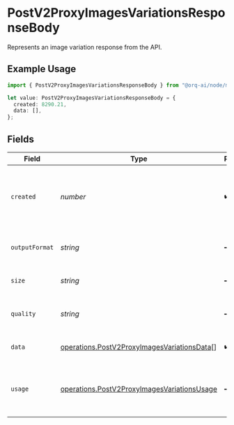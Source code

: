# PostV2ProxyImagesVariationsResponseBody

Represents an image variation response from the API.

## Example Usage

```typescript
import { PostV2ProxyImagesVariationsResponseBody } from "@orq-ai/node/models/operations";

let value: PostV2ProxyImagesVariationsResponseBody = {
  created: 8290.21,
  data: [],
};
```

## Fields

| Field                                                                                                      | Type                                                                                                       | Required                                                                                                   | Description                                                                                                |
| ---------------------------------------------------------------------------------------------------------- | ---------------------------------------------------------------------------------------------------------- | ---------------------------------------------------------------------------------------------------------- | ---------------------------------------------------------------------------------------------------------- |
| `created`                                                                                                  | *number*                                                                                                   | :heavy_check_mark:                                                                                         | The Unix timestamp (in seconds) of when the image was created.                                             |
| `outputFormat`                                                                                             | *string*                                                                                                   | :heavy_minus_sign:                                                                                         | The output format of the image generation                                                                  |
| `size`                                                                                                     | *string*                                                                                                   | :heavy_minus_sign:                                                                                         | The size of the image generated                                                                            |
| `quality`                                                                                                  | *string*                                                                                                   | :heavy_minus_sign:                                                                                         | The quality of the image generated                                                                         |
| `data`                                                                                                     | [operations.PostV2ProxyImagesVariationsData](../../models/operations/postv2proxyimagesvariationsdata.md)[] | :heavy_check_mark:                                                                                         | The list of generated images.                                                                              |
| `usage`                                                                                                    | [operations.PostV2ProxyImagesVariationsUsage](../../models/operations/postv2proxyimagesvariationsusage.md) | :heavy_minus_sign:                                                                                         | The token usage information for the image generation.                                                      |